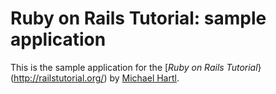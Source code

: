 # Ruby on Rails Tutorial: sample application

This is the sample application for
the [*Ruby on Rails Tutorial*}(http://railstutorial.org/)
by [Michael Hartl](http://michaelhartl.com/).
